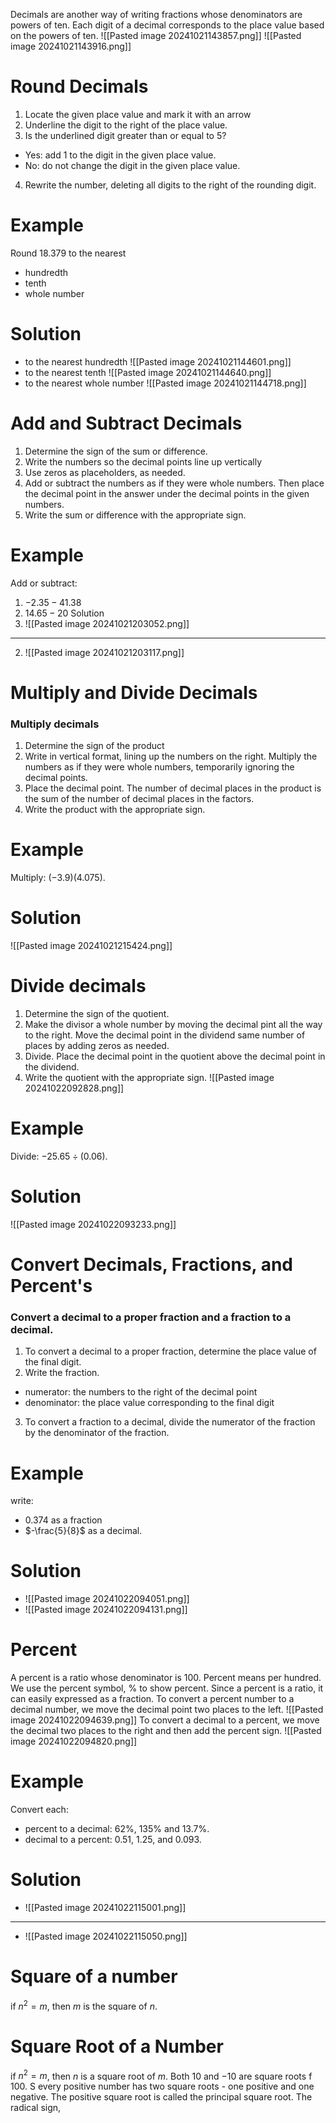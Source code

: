 Decimals are another way of writing fractions whose denominators are powers of ten. Each digit of a decimal corresponds to the place value based on the powers of ten.
![[Pasted image 20241021143857.png]]
![[Pasted image 20241021143916.png]]
# Round Decimals
1. Locate the given place value and mark it with an arrow
2. Underline the digit to the right of the place value.
3. Is the underlined digit greater than or equal to 5?
- Yes: add 1 to the digit in the given place value.
- No: do not change the digit in the given place value.
4. Rewrite the number, deleting all digits to the right of the rounding digit.
# Example
Round $18.379$ to the nearest 
- hundredth 
- tenth
- whole number
# Solution
- to the nearest hundredth
![[Pasted image 20241021144601.png]]
- to the nearest tenth
![[Pasted image 20241021144640.png]]
- to the nearest whole number
![[Pasted image 20241021144718.png]]
# Add and Subtract Decimals
1. Determine the sign of the sum or difference.
2. Write the numbers so the decimal points line up vertically
3. Use zeros as placeholders, as needed.
4. Add or subtract the numbers as if they were whole numbers. Then place the decimal point in the answer under the decimal points in the given numbers.
5. Write the sum or difference with the appropriate sign.
# Example
Add or subtract:
1. $-2.35-41.38$
2. $14.65-20$
Solution
1. ![[Pasted image 20241021203052.png]]
----------------
2. ![[Pasted image 20241021203117.png]]
# Multiply and Divide Decimals
### Multiply decimals
1. Determine the sign of the product
2. Write in vertical format, lining up the numbers on the right. Multiply the numbers as if they were whole numbers, temporarily ignoring the decimal points.
3. Place the decimal point. The number of decimal places in the product is the sum of the number of decimal places in the factors.
4. Write the product with the appropriate sign.
# Example
Multiply: $(-3.9)(4.075)$.
# Solution
![[Pasted image 20241021215424.png]]
# Divide decimals
1. Determine the sign of the quotient.
2. Make the divisor a whole number by moving the decimal pint all the way to the right. Move the decimal point in the dividend same number of places by adding zeros as needed.
3. Divide. Place the decimal point in the quotient above the decimal point in the dividend.
4. Write the quotient with the appropriate sign.
![[Pasted image 20241022092828.png]]
# Example
Divide: $-25.65\div(0.06)$.
# Solution
![[Pasted image 20241022093233.png]]
# Convert Decimals, Fractions, and Percent's 
### Convert a decimal to a proper fraction and a fraction to a decimal.
1. To convert a decimal to a proper fraction, determine the place value of the final digit.
2. Write the fraction.
- numerator: the numbers to the right of the decimal point
- denominator: the place value corresponding to the final digit
3. To convert a fraction to a decimal, divide the numerator of the fraction by the denominator of the fraction.
# Example
write: 
- $0.374$ as a fraction
- $-\frac{5}{8}$ as a decimal.
# Solution
- ![[Pasted image 20241022094051.png]]
- ![[Pasted image 20241022094131.png]]
# Percent
A percent is a ratio whose denominator is 100. Percent means per hundred. We use the percent symbol, % to show percent. Since a percent is a ratio, it can easily expressed as a fraction. To convert a percent number to a decimal number, we move the decimal point two places to the left.
![[Pasted image 20241022094639.png]]
To convert a decimal to a percent, we move the decimal two places to the right and then add the percent sign.
![[Pasted image 20241022094820.png]]
# Example 
Convert each:
- percent to a decimal: $62$%, $135$% and $13.7$%. 
- decimal to a percent: $0.51$, $1.25$, and $0.093$.
# Solution
- ![[Pasted image 20241022115001.png]]
-----------
- ![[Pasted image 20241022115050.png]]
# Square of a number
if $n^2=m$, then $m$ is the square of $n$. 
# Square Root of a Number
if $n^2=m$, then $n$ is a square root of $m$. Both $10$ and $-10$ are square roots f $100$. S every positive number has two square roots - one positive and one negative. The positive square root is called the principal square root. The radical sign, 

